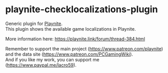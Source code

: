 # playnite-checklocalizations-plugin
Generic plugin for [Playnite](https://playnite.link).  
This plugin shows the available game localizations in Playnite. 

More information here: https://playnite.link/forum/thread-384.html

Remember to support the main project (https://www.patreon.com/playnite) and the data site (https://www.patreon.com/PCGamingWiki).  
And if you like my work, you can support me (https://www.paypal.me/lacro59).